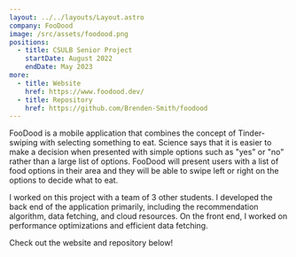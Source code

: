 ```yaml
---
layout: ../../layouts/Layout.astro
company: FooDood
image: /src/assets/foodood.png
positions:
  - title: CSULB Senior Project
    startDate: August 2022
    endDate: May 2023
more:
  - title: Website
    href: https://www.foodood.dev/
  - title: Repository
    href: https://github.com/Brenden-Smith/foodood
---
```

FooDood is a mobile application that combines the concept of Tinder-swiping with selecting something to eat. Science says that it is easier to make a decision when presented with simple options such as "yes" or "no" rather than a large list of options. FooDood will present users with a list of food options in their area and they will be able to swipe left or right on the options to decide what to eat.

I worked on this project with a team of 3 other students. I developed the back end of the application primarily, including the recommendation algorithm, data fetching, and cloud resources. On the front end, I worked on performance optimizations and efficient data fetching.

Check out the website and repository below!